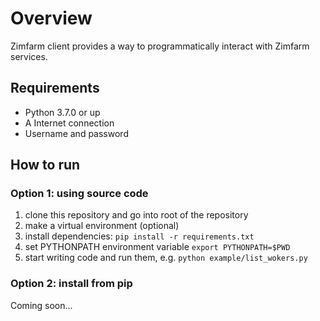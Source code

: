# Overview

Zimfarm client provides a way to programmatically interact with Zimfarm services.

## Requirements

- Python 3.7.0 or up
- A Internet connection
- Username and password

## How to run 

### Option 1: using source code

1. clone this repository and go into root of the repository
2. make a virtual environment (optional)
3. install dependencies: `pip install -r requirements.txt`
4. set PYTHONPATH environment variable `export PYTHONPATH=$PWD`
5. start writing code and run them, e.g. `python example/list_wokers.py`

### Option 2: install from pip 
Coming soon...

##
